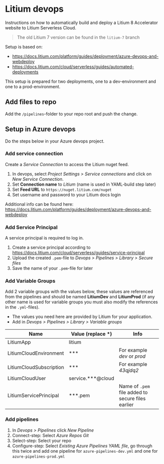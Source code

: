 # Litium devops

Instructions on how to automatically build and deploy a Litium 8 Accelerator website to Litium Serverless Cloud.

> The old Litium 7 version can be found in the `litium-7` branch

Setup is based on:

- <https://docs.litium.com/platform/guides/deployment/azure-devops-and-webdeploy>
- <https://docs.litium.com/cloud/serverless/guides/automated-deployments>

This setup is prepared for two deployments, one to a dev-environment and one to a prod-environment.

## Add files to repo

Add the `/pipelines`-folder to your repo root and push the change.

## Setup in Azure devops

Do the steps below in your Azure devops project.

### Add service connection

Create a _Service Connection_ to access the Litium nuget feed.

1. In devops, select _Project Settings > Service connections_ and click on _New Service Connection_.
1. Set **Connection name** to _Litium_ (name is used in YAML-build step later)
1. Set **Feed URL** to `https://nuget.litium.com/nuget`
1. Set username and password to your Litium docs login

Additional info can be found here: <https://docs.litium.com/platform/guides/deployment/azure-devops-and-webdeploy>

### Add Service Principal

A service principal is required to log in.

1. Create a service principal according to <https://docs.litium.com/cloud/serverless/guides/service-principal>
1. Upload the created `.pem`-file to _Devops > Pipelines > Library > Secure files_
1. Save the name of your `.pem`-file for later

### Add Variable Groups

Add 2 variable groups with the values below, these values are referenced from the pipelines and should be named **LitiumDev** and **LitiumProd** (if any other name is used for variable groups you must also modify the references in the `.yml`-files).

- The values you need here are provided by Litium for your application.
- Add in _Devops > Pipelines > Library > Variable groups_

| Name                    | Value (replace \*)   | Info                                              |
| ----------------------- | -------------------- | ------------------------------------------------- |
| LitiumApp               | litium               |                                                   |
| LitiumCloudEnvironment  | \*\*\*               | For example _dev_ or _prod_                       |
| LitiumCloudSubscription | \*\*\*               | For example _43qjdq2_                             |
| LitiumCloudUser         | service.\*\*\*@cloud |                                                   |
| LitiumServicePrincipal  | \*\*\*.pem           | Name of `.pem` file added to secure files earlier |

### Add pipelines

1. In _Devops > Pipelines_ click _New Pipeline_
1. Connect-step: Select _Azure Repos Git_
1. Select-step: Select your repo
1. Configure-step: Select _Existing Azure Pipelines YAML file_, go through this twice and add one pipeline for `azure-pipelines-dev.yml` and one for `azure-pipelines-prod.yml`

